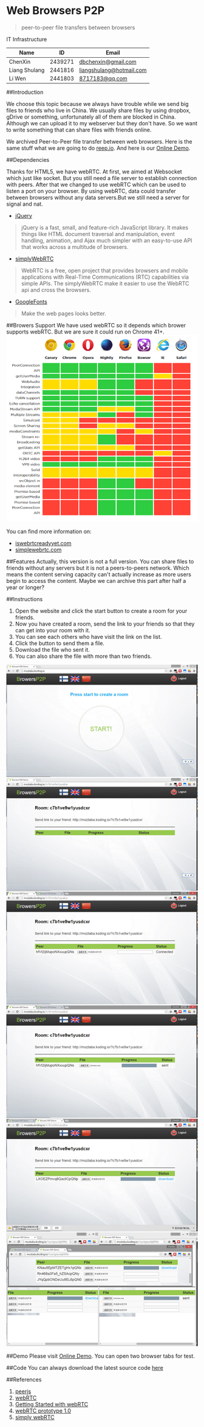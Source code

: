 # Web Browsers P2P
>peer-to-peer file transfers between browsers

IT Infrastructure

| Name          | ID      | Email                    |
|---------------|---------|--------------------------|
| ChenXin       | 2439271 | dbchenxin@gmail.com      |
| Liang Shulang | 2441816 | liangshulang@hotmail.com |
| Li Wen        | 2441803 | 8717183@qq.com           |


##Introduction

We choose this topic because we always have trouble while we send big files to friends who live in China.
We usually share files by using dropbox, gDrive or something, unfortunately all of them are blocked in China. 
Although we can upload it to my webserver but they don't have. So we want to write something that can share files with friends online.

We archived Peer-to-Peer file transfer between web browsers. 
Here is the same stuff what we are going to do [reep.io](https://reep.io/).
And here is our [Online Demo](http://doubleshift.github.io/WebBrowsers-P2P/).

##Dependencies

Thanks for HTML5, we have webRTC. At first, we aimed at Websocket which just like socket. But you still need a file server to establish connection with peers. After that we changed to use webRTC which can be used to listen a port on your browser. By using webRTC, data could transfer between browsers without any data servers.But we still need a server for signal and nat.

- [jQuery](https://jquery.com/) 
> jQuery is a fast, small, and feature-rich JavaScript library. It makes things like HTML document traversal and manipulation, event handling, animation, and Ajax much simpler with an easy-to-use API that works across a multitude of browsers. 

- [simplyWebRTC](http://simplewebrtc.com)
> WebRTC is a free, open project that provides browsers and mobile applications with Real-Time Communications (RTC) capabilities via simple APIs. The simplyWebRTC make it easier to use the WebRTC api and cross the browsers.

- [GoogleFonts](https://www.google.com/fonts)
> Make the web pages looks better.

##Browers Support
We have used webRTC so it depends which brower supports webRTC.
But we are sure it could run on Chrome 41+.
![](dist/a.png)

You can find more information on:
- [iswebrtcreadyyet.com](http://iswebrtcreadyyet.com/)
- [simplewebrtc.com](http://simplewebrtc.com/)

##Features
Actually, this version is not a full version. You can share files to friends without any servers but it is not a peers-to-peers network. Which means the content serving capacity can't actually increase as more users begin to access the content. Maybe we can archive this part after half a year or longer?

##Instructions
1. Open the website and click the start button to create a room for your friends.
2. Now you have created a room, send the link to your friends so that they can get into your room with it.
3. You can see each others who have visit the link on the list.
4. Click the button to send them a file.
5. Download the file who sent it.
6. You can also share the file with more than two friends.

![](dist/1.png)
![](dist/2.png)
![](dist/3.png)
![](dist/4.png)
![](dist/5.png)
![](dist/6.png)

##Demo
Please visit [Online Demo](http://doubleshift.github.io/WebBrowsers-P2P/).
You can open two browser tabs for test.

##Code
You can always download the latest source code [here](https://github.com/DoubleShift/WebBrowsers-P2P/archive/master.zip)

##References
1. [peerjs](http://peerjs.com/)
2. [webRTC](http://www.webrtc.org/)
3. [Getting Started with webRTC](http://www.html5rocks.com/en/tutorials/webrtc/basics/)
4. [webRTC prototype 1.0](http://www.w3.org/TR/webrtc/)
5. [simply webRTC](http://simplewebrtc.com/)
